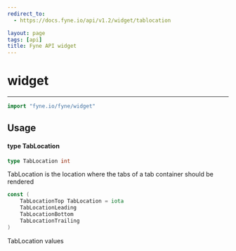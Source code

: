 ```yaml
---
redirect_to:
  - https://docs.fyne.io/api/v1.2/widget/tablocation

layout: page
tags: [api]
title: Fyne API widget
---
```



# widget
---
```go
import "fyne.io/fyne/widget"
```

## Usage

#### type TabLocation

```go
type TabLocation int
```

TabLocation is the location where the tabs of a tab container should be rendered

```go
const (
	TabLocationTop TabLocation = iota
	TabLocationLeading
	TabLocationBottom
	TabLocationTrailing
)
```
TabLocation values
